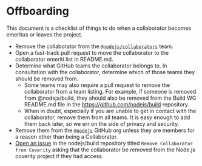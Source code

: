 # Offboarding

This document is a checklist of things to do when a collaborator becomes
emeritus or leaves the project.

* Remove the collaborator from the [`@nodejs/collaborators`][] team.
* Open a fast-track pull request to move the collaborator to the collaborator
  emeriti list in README.md.
* Determine what GitHub teams the collaborator belongs to. In consultation with
  the collaborator, determine which of those teams they should be removed from.
  * Some teams may also require a pull request to remove the collaborator from
    a team listing. For example, if someone is removed from @nodejs/build,
    they should also be removed from the Build WG README.md file in the
    <https://github.com/nodejs/build> repository.
  * When in doubt, especially if you are unable to get in contact with the
    collaborator, remove them from all teams. It is easy enough to add them
    back later, so we err on the side of privacy and security.
* Remove them from the [`@nodejs`](https://github.com/orgs/nodejs/people) GitHub
  org unless they are members for a reason other than being a Collaborator.
* [Open an issue](https://github.com/nodejs/build/issues/new) in the
  nodejs/build repository titled `Remove Collaborator from Coverity` asking that
  the collaborator be removed from the Node.js coverity project if they had
  access.

[`@nodejs/collaborators`]: https://github.com/orgs/nodejs/teams/collaborators/members
